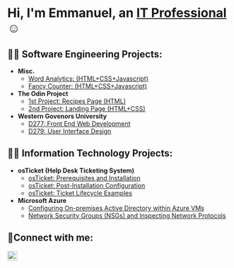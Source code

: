 <h1>Hi, I'm Emmanuel, an <a href="https://linkedin.com/in/eokoroii">IT Professional</a>☺</h1>

<h2>👨‍💻 Software Engineering Projects:</h2>

- <b>Misc.</b>
  - [Word Analytics: (HTML+CSS+Javascript)](https://yojxmbo.github.io/Word-Analytics/)
  - [Fancy Counter: (HTML+CSS+Javascript)](https://yojxmbo.github.io/Fancy-Counter/)
- <b>The Odin Project</b>
  - [1st Project: Recipes Page (HTML)](https://yojxmbo.github.io/odin-recipes/)
  - [2nd Project: Landing Page (HTML+CSS)](https://yojxmbo.github.io/odin-landing-page/)
- <b>Western Govenors University</b>
  - [D277: Front End Web Development](https://yojxmbo.github.io/WGU-D277-FrontEndWebDevelopment-Task2/)
  - [D279: User Interface Design](https://yojxmbo.github.io/d279/)

<h2>👨‍💻 Information Technology Projects:</h2>

- <b>osTicket (Help Desk Ticketing System)</b>
  - [osTicket: Prerequisites and Installation](https://github.com/eokoroii/osticket-prereqs)
  - [osTicket: Post-Installation Configuration](https://github.com/eokoroii/post-install-config)
  - [osTicket: Ticket Lifecycle Examples](https://github.com/eokoroii/ticket-lifecycle)
- <b>Microsoft Azure</b>
  - [Configuring On-premises Active Directory within Azure VMs](https://github.com/eokoroii/configure-ad)
  - [Network Security Groups (NSGs) and Inspecting Network Protocols](https://github.com/eokoroii/azure-network-protocols)


<h2>🤳Connect with me:</h2>

[<img align="left" alt="Emmanuel | LinkedIn" width="22px" src="https://cdn.jsdelivr.net/npm/simple-icons@v3/icons/linkedin.svg" />][linkedin]

[linkedin]: https://linkedin.com/in/eokoroii
